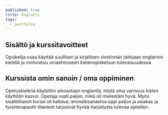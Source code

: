 ```yaml
---
published: true
title: Englanti
tags:
  - portfolio
---
```

## Sisältö ja kurssitavoitteet
Opiskelija osaa käyttää suullisen ja kirjallisen viestinnän taitojaan englannin kielellä ja motivoituu omaehtoiseen kielenopiskeluun tulevaisuudessa

## Kurssista omin sanoin / oma oppiminen
Opetuskielenä käytettiin ainoastaan englantia, mistä oma varmuus kielen käyttöön kasvoi. Opetaja vaati paljon,  mikä oli mielestäni hyvä. Myös sisällöllisesti kurssi oli kattava; ammattisanastoa oppi paljon ja asiakas ja fysioterapautti-tilanteet tarjosivat hyvää harjoitusta tulevaa ajatellen.

